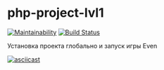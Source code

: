 # php-project-lvl1
[![Maintainability](https://api.codeclimate.com/v1/badges/9573ebdbffc4c3e6c468/maintainability)](https://codeclimate.com/github/Cabyca/php-project-lvl1-1/maintainability)
[![Build Status](https://travis-ci.org/Cabyca/php-project-lvl1.svg?branch=master)](https://travis-ci.org/Cabyca/php-project-lvl1)

Установка проекта глобально и запуск игры Even

[![asciicast](https://asciinema.org/a/0qtIBl5DyAIj4SeUXi7oSo64H.svg)](https://asciinema.org/a/0qtIBl5DyAIj4SeUXi7oSo64H)

